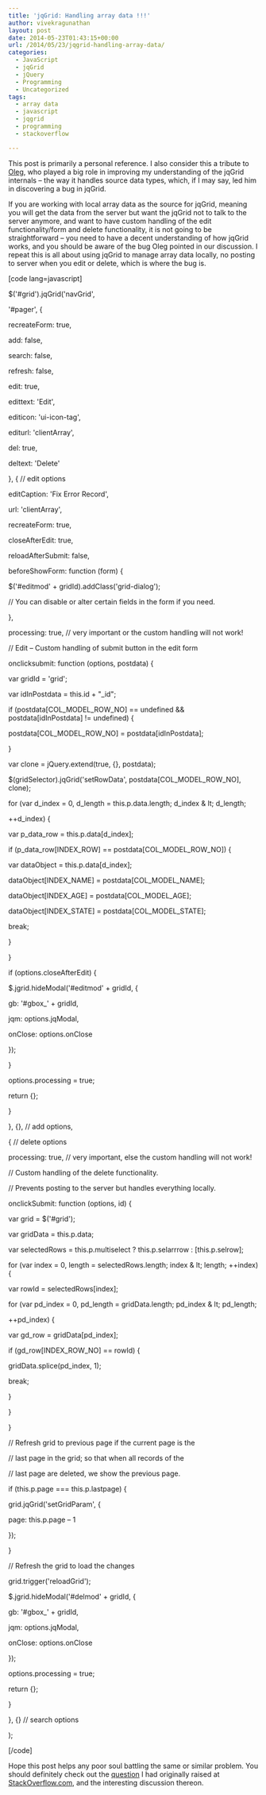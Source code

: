 ```yaml
---
title: 'jqGrid: Handling array data !!!'
author: vivekragunathan
layout: post
date: 2014-05-23T01:43:15+00:00
url: /2014/05/23/jqgrid-handling-array-data/
categories:
  - JavaScript
  - jqGrid
  - jQuery
  - Programming
  - Uncategorized
tags:
  - array data
  - javascript
  - jqgrid
  - programming
  - stackoverflow

---
```

This post is primarily a personal reference. I also consider this a tribute to [Oleg][1], who played a big role in improving my understanding of the jqGrid internals – the way it handles source data types, which, if I may say, led him in discovering a bug in jqGrid.

<!--more-->

If you are working with local array data as the source for jqGrid, meaning you will get the data from the server but want the jqGrid not to talk to the server anymore, and want to have custom handling of the edit functionality/form and delete functionality, it is not going to be straightforward – you need to have a decent understanding of how jqGrid works, and you should be aware of the bug Oleg pointed in our discussion. I repeat this is all about using jqGrid to manage array data locally, no posting to server when you edit or delete, which is where the bug is.

[code lang=javascript]
  
$('#grid').jqGrid('navGrid',
      
'#pager', {
          
recreateForm: true,

add: false,
          
search: false,
          
refresh: false,

edit: true,
          
edittext: 'Edit',
          
editicon: 'ui-icon-tag',
          
editurl: 'clientArray',

del: true,
          
deltext: 'Delete'
      
}, { // edit options
          
editCaption: 'Fix Error Record',
          
url: 'clientArray',
          
recreateForm: true,
          
closeAfterEdit: true,
          
reloadAfterSubmit: false,
          
beforeShowForm: function (form) {
              
$('#editmod' + gridId).addClass('grid-dialog');
              
// You can disable or alter certain fields in the form if you need.
          
},
          
processing: true, // very important or the custom handling will not work!

// Edit &#8211; Custom handling of submit button in the edit form
          
onclicksubmit: function (options, postdata) {
              
var gridId = 'grid';

var idInPostdata = this.id + "_id";
              
if (postdata[COL\_MODEL\_ROW_NO] == undefined && postdata[idInPostdata] != undefined) {
                  
postdata[COL\_MODEL\_ROW_NO] = postdata[idInPostdata];
              
}

var clone = jQuery.extend(true, {}, postdata);
              
$(gridSelector).jqGrid('setRowData', postdata[COL\_MODEL\_ROW_NO], clone);

for (var d\_index = 0, d\_length = this.p.data.length; d\_index & lt; d\_length;
                  
++d_index) {
                  
var p\_data\_row = this.p.data[d_index];

if (p\_data\_row[INDEX\_ROW] == postdata[COL\_MODEL\_ROW\_NO]) {
                      
var dataObject = this.p.data[d_index];
                      
dataObject[INDEX\_NAME] = postdata[COL\_MODEL_NAME];
                      
dataObject[INDEX\_AGE] = postdata[COL\_MODEL_AGE];
                      
dataObject[INDEX\_STATE] = postdata[COL\_MODEL_STATE];
                      
break;
                  
}
              
}

if (options.closeAfterEdit) {
                  
$.jgrid.hideModal('#editmod' + gridId, {
                      
gb: '#gbox_' + gridId,
                      
jqm: options.jqModal,
                      
onClose: options.onClose
                  
});
              
}

options.processing = true;
              
return {};
          
}
      
}, {}, // add options,
      
{ // delete options
          
processing: true, // very important, else the custom handling will not work!

// Custom handling of the delete functionality.
          
// Prevents posting to the server but handles everything locally.
          
onclickSubmit: function (options, id) {
              
var grid = $('#grid');
              
var gridData = this.p.data;
              
var selectedRows = this.p.multiselect ? this.p.selarrrow : [this.p.selrow];

for (var index = 0, length = selectedRows.length; index & lt; length; ++index) {
                  
var rowId = selectedRows[index];

for (var pd\_index = 0, pd\_length = gridData.length; pd\_index & lt; pd\_length;
                      
++pd_index) {
                      
var gd\_row = gridData[pd\_index];
                      
if (gd\_row[INDEX\_ROW_NO] == rowId) {
                          
gridData.splice(pd_index, 1);
                          
break;
                      
}
                  
}
              
}

// Refresh grid to previous page if the current page is the
              
// last page in the grid; so that when all records of the
              
// last page are deleted, we show the previous page.
              
if (this.p.page === this.p.lastpage) {
                  
grid.jqGrid('setGridParam', {
                      
page: this.p.page &#8211; 1
                  
});
              
}

// Refresh the grid to load the changes
              
grid.trigger('reloadGrid');

$.jgrid.hideModal('#delmod' + gridId, {
                  
gb: '#gbox_' + gridId,
                  
jqm: options.jqModal,
                  
onClose: options.onClose
              
});

options.processing = true;
              
return {};
          
}
      
}, {} // search options
  
);
  
[/code]

Hope this post helps any poor soul battling the same or similar problem. You should definitely check out the [question][2] I had originally raised at [StackOverflow.com][3], and the interesting discussion thereon.

 [1]: http://stackoverflow.com/users/315935/oleg
 [2]: http://stackoverflow.com/questions/21194964/jqgrid-form-edits-saved-to-row-but-all-changes-lost-when-paging-back-or-forth
 [3]: https:www.stackoverflow.com